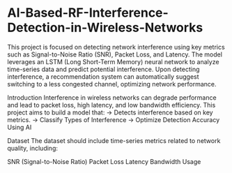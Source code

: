 # AI-Based-RF-Interference-Detection-in-Wireless-Networks
This project is focused on detecting network interference using key metrics such as Signal-to-Noise Ratio (SNR), Packet Loss, and Latency. The model leverages an LSTM (Long Short-Term Memory) neural network to analyze time-series data and predict potential interference. Upon detecting interference, a recommendation system can automatically suggest switching to a less congested channel, optimizing network performance.

Introduction
Interference in wireless networks can degrade performance and lead to packet loss, high latency, and low bandwidth efficiency. This project aims to build a model that:
-> Detects interference based on key metrics.
-> Classify Types of Interference
-> Optimize Detection Accuracy Using AI

Dataset
The dataset should include time-series metrics related to network quality, including:

SNR (Signal-to-Noise Ratio)
Packet Loss
Latency
Bandwidth Usage

